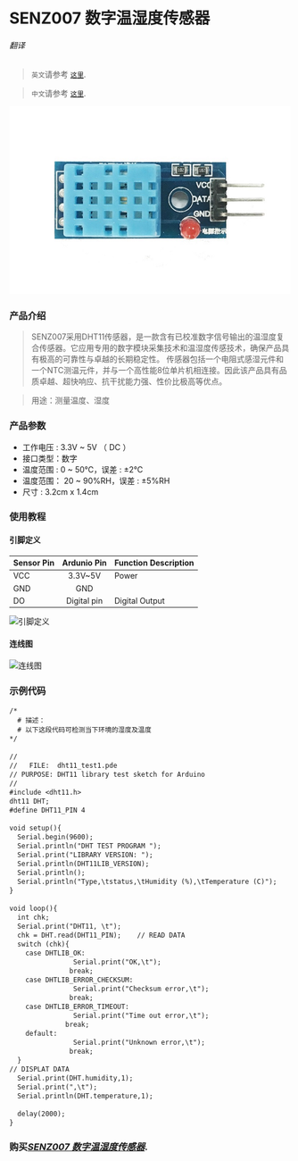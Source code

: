 # SENZ007 数字温湿度传感器

###### 翻译

> `英文`请参考 [`这里`](https://github.com/FizzyStudio/SENZ007-Temperature-and-Humidity-Sensor/blob/master/README.md).

> `中文`请参考 [`这里`](https://github.com/FizzyStudio/SENZ007-Temperature-and-Humidity-Sensor/blob/master/README_CN.md).

![](https://github.com/FizzyStudio/SENZ007-Temperature-and-Humidity-Sensor/blob/master/pic/SENZ007.jpg "SENZ007")
 

### 产品介绍

> SENZ007采用DHT11传感器，是一款含有已校准数字信号输出的温湿度复合传感器。它应用专用的数字模块采集技术和温湿度传感技术，确保产品具有极高的可靠性与卓越的长期稳定性。
> 传感器包括一个电阻式感湿元件和一个NTC测温元件，并与一个高性能8位单片机相连接。因此该产品具有品质卓越、超快响应、抗干扰能力强、性价比极高等优点。

> 
> 用途：测量温度、湿度

### 产品参数

* 工作电压 : 3.3V ~ 5V （ DC ）
* 接口类型：数字
* 温度范围 : 0 ~ 50℃，误差 : ±2℃
* 温度范围： 20 ~ 90%RH，误差 : ±5%RH
* 尺寸 : 3.2cm x 1.4cm

### 使用教程

#### 引脚定义

|Sensor Pin|Ardunio Pin|Function Description|
|-|:-:|-|
|VCC|3.3V~5V|Power|
|GND|GND||
|DO|Digital pin|Digital Output|



![](https://github.com/FizzyStudio/SENZ007-Temperature-and-Humidity-Sensor/blob/master/pic/SENZ007_pin.jpg "引脚定义") 


#### 连线图

![](https://github.com/FizzyStudio/SENZ007-Temperature-and-Humidity-Sensor/blob/master/pic/SENZ007_connect.png "连线图") 


### 示例代码

	/*
	  # 描述：
	  # 以下这段代码可检测当下环境的湿度及温度
	*/

	// 
	//   FILE:  dht11_test1.pde
	// PURPOSE: DHT11 library test sketch for Arduino
	//
	#include <dht11.h>
	dht11 DHT;
	#define DHT11_PIN 4

	void setup(){
	  Serial.begin(9600);
	  Serial.println("DHT TEST PROGRAM ");
	  Serial.print("LIBRARY VERSION: ");
	  Serial.println(DHT11LIB_VERSION);
	  Serial.println();
	  Serial.println("Type,\tstatus,\tHumidity (%),\tTemperature (C)");
	}

	void loop(){
	  int chk;
	  Serial.print("DHT11, \t");
	  chk = DHT.read(DHT11_PIN);    // READ DATA
	  switch (chk){
	    case DHTLIB_OK:  
	                Serial.print("OK,\t"); 
 	               break;
	    case DHTLIB_ERROR_CHECKSUM: 
	                Serial.print("Checksum error,\t"); 
 	               break;
	    case DHTLIB_ERROR_TIMEOUT: 
	                Serial.print("Time out error,\t"); 
  	              break;
	    default: 
	                Serial.print("Unknown error,\t"); 
 	               break;
	  }
 	// DISPLAT DATA
	  Serial.print(DHT.humidity,1);
	  Serial.print(",\t");
	  Serial.println(DHT.temperature,1);

	  delay(2000);
	}



### 购买[*SENZ007 数字温湿度传感器*](https://www.ebay.com/).
